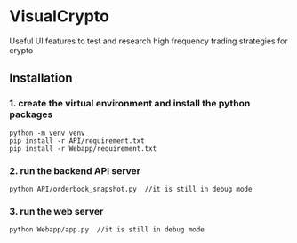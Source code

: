 # VisualCrypto
Useful UI features to test and research high frequency trading strategies for crypto

## Installation
### 1. create the virtual environment and install the python packages
```
python -m venv venv
pip install -r API/requirement.txt
pip install -r Webapp/requirement.txt
```

### 2. run the backend API server
```
python API/orderbook_snapshot.py  //it is still in debug mode
```

### 3. run the web server
```
python Webapp/app.py  //it is still in debug mode
```



